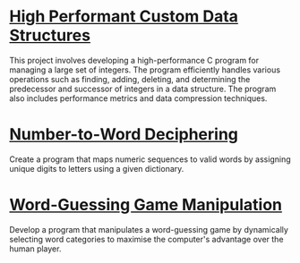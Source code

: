 # [High Performant Custom Data Structures](/high-performance-custom-data-structures/)

This project involves developing a high-performance C program for managing a large set of integers. The program efficiently handles various operations such as finding, adding, deleting, and determining the predecessor and successor of integers in a data structure. The program also includes performance metrics and data compression techniques.

# [Number-to-Word Deciphering](/number-to-word-deciphering/)

Create a program that maps numeric sequences to valid words by assigning unique digits to letters using a given dictionary.

# [Word-Guessing Game Manipulation](/word-guessing-game-manipulation/)

Develop a program that manipulates a word-guessing game by dynamically selecting word categories to maximise the computer's advantage over the human player.